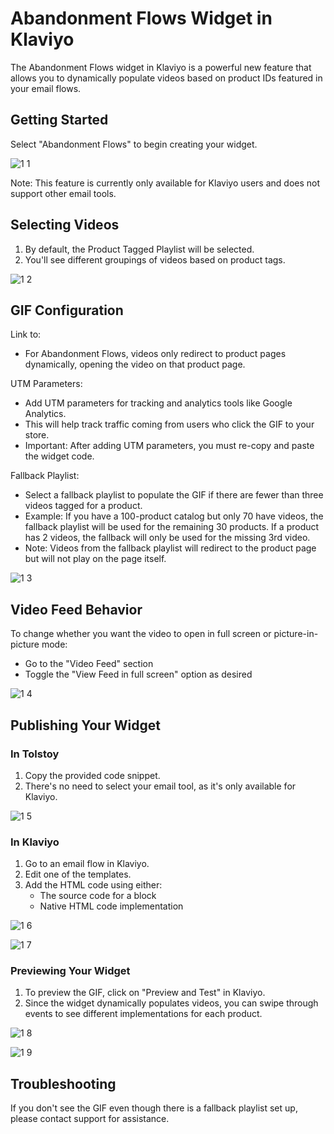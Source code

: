 # Abandonment Flows Widget in Klaviyo

The Abandonment Flows widget in Klaviyo is a powerful new feature that allows you to dynamically populate videos based on product IDs featured in your email flows.

## Getting Started

Select "Abandonment Flows" to begin creating your widget.

![1 1](https://github.com/user-attachments/assets/2e6e556b-b2f1-41f8-b733-b717074dc66f)

Note: This feature is currently only available for Klaviyo users and does not support other email tools.

## Selecting Videos

1. By default, the Product Tagged Playlist will be selected.
2. You'll see different groupings of videos based on product tags.

![1 2](https://github.com/user-attachments/assets/b0968042-f3df-414b-bb47-973fd5b66f67)

## GIF Configuration

Link to:

- For Abandonment Flows, videos only redirect to product pages dynamically, opening the video on that product page.

UTM Parameters:

- Add UTM parameters for tracking and analytics tools like Google Analytics.
- This will help track traffic coming from users who click the GIF to your store.
- Important: After adding UTM parameters, you must re-copy and paste the widget code.

Fallback Playlist:

- Select a fallback playlist to populate the GIF if there are fewer than three videos tagged for a product.
- Example: If you have a 100-product catalog but only 70 have videos, the fallback playlist will be used for the remaining 30 products. If a product has 2 videos, the fallback will only be used for the missing 3rd video.
- Note: Videos from the fallback playlist will redirect to the product page but will not play on the page itself.

![1 3](https://github.com/user-attachments/assets/0ca814c5-c4c9-47cc-94a3-cdfe0dc07f95)

## Video Feed Behavior

To change whether you want the video to open in full screen or picture-in-picture mode:

- Go to the "Video Feed" section
- Toggle the "View Feed in full screen" option as desired

![1 4](https://github.com/user-attachments/assets/c891f8f6-abd8-4d36-9ade-6b7715243ad6)

## Publishing Your Widget

### In Tolstoy

1. Copy the provided code snippet.
2. There's no need to select your email tool, as it's only available for Klaviyo.

![1 5](https://github.com/user-attachments/assets/e1d6205b-d73c-4a7e-8d44-8542998bfc6a)

### In Klaviyo

1. Go to an email flow in Klaviyo.
2. Edit one of the templates.
3. Add the HTML code using either:
   - The source code for a block
   - Native HTML code implementation

![1 6](https://github.com/user-attachments/assets/53557d1e-f8ec-4302-971f-2bc9dfa46765)

![1 7](https://github.com/user-attachments/assets/e08a924a-6e43-40b5-a7db-40240cb12ea5)

### Previewing Your Widget

1. To preview the GIF, click on "Preview and Test" in Klaviyo.
2. Since the widget dynamically populates videos, you can swipe through events to see different implementations for each product.

![1 8](https://github.com/user-attachments/assets/45def35b-6a05-45bc-88e8-9b7b923bdb11)

![1 9](https://github.com/user-attachments/assets/363ff79d-5b13-4311-9412-963420603c08)

## Troubleshooting

If you don't see the GIF even though there is a fallback playlist set up, please contact support for assistance.
